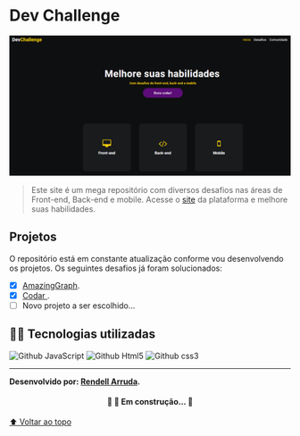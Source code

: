 # Dev Challenge

<img src="./capa-devChallenge.png" alt="exemplo imagem">

> Este site é um mega repositório com diversos desafios nas áreas de Front-end, Back-end e mobile. Acesse o <a href='https://devchallenge.vercel.app/'>site</a> da plataforma e melhore suas habilidades.

## Projetos

O repositório está em constante atualização conforme vou desenvolvendo os projetos. Os seguintes desafios já foram solucionados:

- [x] <a href="https://github.com/rendell-arruda/Dev-Challenge/tree/main/AmazingGraph">AmazingGraph</a>.
- [x] <a href="https://github.com/rendell-arruda/Dev-Challenge/tree/main/codar">Codar </a>.
- [ ] Novo projeto a ser escolhido...

## 👨‍💻 Tecnologias utilizadas

![Github JavaScript](https://img.shields.io/badge/avaScript-F7DF1E?style=for-the-badge&logo=javascript&logoColor=black) ![Github Html5](https://img.shields.io/badge/HTML5-E34F26?style=for-the-badge&logo=html5&logoColor=white) ![Github css3](https://img.shields.io/badge/CSS3-1572B6?style=for-the-badge&logo=css3&logoColor=white)

---

**Desenvolvido por: [Rendell Arruda](https://github.com/rendell-arruda/).**

<h4 align="center"> 
	🚧   🚀 Em construção...  🚧
</h4>

[⬆ Voltar ao topo](#DevChallenge)<br>
